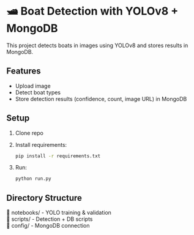 # 🛥️ Boat Detection with YOLOv8 + MongoDB

This project detects boats in images using YOLOv8 and stores results in MongoDB.

## Features
- Upload image
- Detect boat types
- Store detection results (confidence, count, image URL) in MongoDB

## Setup
1. Clone repo
2. Install requirements:
    ```bash
    pip install -r requirements.txt
    ```

3. Run:
    ```bash
    python run.py
    ```

## Directory Structure
📁 notebooks/ - YOLO training & validation  
📁 scripts/ - Detection + DB scripts  
📁 config/ - MongoDB connection  
